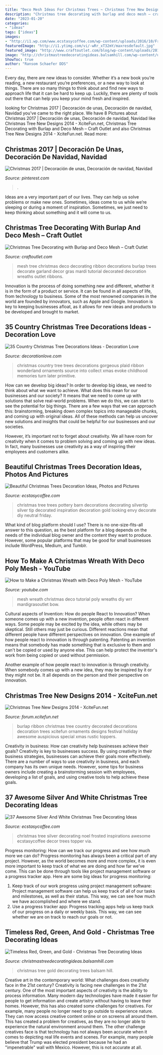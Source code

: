```yaml
---
title: "Deco Mesh Ideas For Christmas Trees ~ Christmas Tree New Designs 2014"
description: "Christmas tree decorating with burlap and deco mesh – craft outlet"
date: "2023-01-20"
categories:
- "ideas"
tags: ["ideas"]
images:
- "http://i1.wp.com/www.ecstasycoffee.com/wp-content/uploads/2016/10/Frosted-Noel-Christmas-Tree.jpg?resize=564%2C844"
featuredImage: "http://i1.ytimg.com/vi/-wRr_xT32mY/maxresdefault.jpg"
featured_image: "http://www.craftoutlet.com/blog/wp-content/uploads/2014/11/treewithlogo.jpg"
image: "http://christmastreedecoratingideas.balsamhill.com/wp-content/uploads/2016/02/DSC_0122-resize.jpg"
ShowToc: true
author: "Ransom Schaefer DDS"
---
```



Every day, there are new ideas to consider. Whether it’s a new book you’re reading, a new restaurant you’re preferences, or a new way to look at things. There are so many things to think about and find new ways to approach life that it can be hard to keep up. Luckily, there are plenty of tools out there that can help you keep your mind fresh and inspired.

	

		
looking for Christmas 2017 | Decoración de unas, Decoración de navidad, Navidad you've came to the right place. We have 8 Pictures about Christmas 2017 | Decoración de unas, Decoración de navidad, Navidad like Christmas Tree New Designs 2014 - XciteFun.net, Christmas Tree Decorating with Burlap and Deco Mesh – Craft Outlet and also Christmas Tree New Designs 2014 - XciteFun.net. Read more:
		
    
## Christmas 2017 | Decoración De Unas, Decoración De Navidad, Navidad

<img loading=lazy src="https://i.pinimg.com/736x/db/c3/ed/dbc3ed5c0f452d158ae21bde4f18fac5.jpg" onerror="this.onerror=null;this.src='https://tse3.mm.bing.net/th?id=OIP.LkEQFQMESZwsiRFm9pBB6wHaJ3&amp;pid=15.1';" alt="Christmas 2017 | Decoración de unas, Decoración de navidad, Navidad">

_Source: pinterest.com_

>. 

	

Ideas are a very important part of our lives. They can help us solve problems or make new ones. Sometimes, ideas come to us while we’re sleeping or during a moment of inspiration. Sometimes, we just need to keep thinking about something and it will come to us.

    
## Christmas Tree Decorating With Burlap And Deco Mesh – Craft Outlet

<img loading=lazy src="http://www.craftoutlet.com/blog/wp-content/uploads/2014/11/treewithlogo.jpg" onerror="this.onerror=null;this.src='https://tse3.mm.bing.net/th?id=OIP.EMwGBsAeAqkBt2dSE4rWDAHaMp&amp;pid=15.1';" alt="Christmas Tree Decorating with Burlap and Deco Mesh – Craft Outlet">

_Source: craftoutlet.com_

>mesh tree christmas deco decorating ribbon decorations burlap trees decorate garland decor gras mardi tutorial decorated decoration wreaths outlet ribbons. 

	

Innovation is the process of doing something new and different, whether it is in the form of a product or service. It can be found in all aspects of life, from technology to business. Some of the most renowned companies in the world are founded by innovators, such as Apple and Google. Innovation is key to keeping businesses afloat, as it allows for new ideas and products to be developed and brought to market.

    
## 35 Country Christmas Tree Decorations Ideas - Decoration Love

<img loading=lazy src="http://www.decorationlove.com/wp-content/uploads/2016/10/Country-Christmas-Trees-with-Ribbon.jpg" onerror="this.onerror=null;this.src='https://tse3.mm.bing.net/th?id=OIP.yY9yOUL64mSl0HHIZRlj3AHaLH&amp;pid=15.1';" alt="35 Country Christmas Tree Decorations Ideas - Decoration Love">

_Source: decorationlove.com_

>christmas country tree trees decorations gorgeous plaid ribbon wonderland ornaments source into collect xmas evoke childhood memories turn later primitive. 

	

How can we develop big ideas?
In order to develop big ideas, we need to think about what we want to achieve. What does this mean for our businesses and our society? It means that we need to come up with solutions that solve real-world problems. When we do this, we can start to see the potential for big things.
There are a few ways that we can approach this: brainstorming, breaking down complex topics into manageable chunks, and coming up with original ideas. All of these methods can help us uncover new solutions and insights that could be helpful for our businesses and our societies.

However, it’s important not to forget about creativity. We all have room for creativity when it comes to problem solving and coming up with new ideas. In fact, many businesses use creativity as a way of inspiring their employees and customers alike.

    
## Beautiful Christmas Trees Decoration Ideas, Photos And Pictures

<img loading=lazy src="https://i0.wp.com/www.ecstasycoffee.com/wp-content/uploads/2014/12/Silvertip-Christmas-Tree1.jpg?resize=750%2C1126" onerror="this.onerror=null;this.src='https://tse4.mm.bing.net/th?id=OIP.CU1UP3VXjUSR7vdmsEC6QgHaLH&amp;pid=15.1';" alt="Beautiful Christmas Trees Decoration Ideas, Photos and Pictures">

_Source: ecstasycoffee.com_

>christmas tree trees pottery barn decorations decorating silvertip silver tip decorated inspiration decoration gold looking envy decorate diy neutral friday. 

	

What kind of blog platform should I use?
There is no one-size-fits-all answer to this question, as the best platform for a blog depends on the needs of the individual blog owner and the content they want to produce. However, some popular platforms that may be good for small businesses include WordPress, Medium, and Tumblr.

    
## How To Make A Christmas Wreath With Deco Poly Mesh - YouTube

<img loading=lazy src="http://i1.ytimg.com/vi/-wRr_xT32mY/maxresdefault.jpg" onerror="this.onerror=null;this.src='https://tse4.mm.bing.net/th?id=OIP.DLwBP-RalYWxGay8jL0WJgHaEK&amp;pid=15.1';" alt="How to Make a Christmas Wreath with Deco Poly Mesh - YouTube">

_Source: youtube.com_

>mesh wreath christmas deco tutorial poly wreaths diy wrr mardigrasoutlet bow. 

	

Cultural aspects of Invention: How do people React to Innovation?
When someone comes up with a new invention, people often react in different ways. Some people may be excited by the idea, while others may be skeptical. Still others may just be curious. Different reactions mean that different people have different perspectives on innovation. 
One example of how people react to innovation is through patenting. Patenting an invention means that somebody has made something that is exclusive to them and can't be copied or used by anyone else. This can help protect the inventor's work from being copied or used without permission. 

Another example of how people react to innovation is through creativity. When somebody comes up with a new idea, they may be inspired by it or they might not be. It all depends on the person and their perspective on innovation.

    
## Christmas Tree New Designs 2014 - XciteFun.net

<img loading=lazy src="http://img.xcitefun.net/users/2013/11/341967,xcitefun-christmas-tree-design-5.jpg" onerror="this.onerror=null;this.src='https://tse1.mm.bing.net/th?id=OIP.Mprrnkc4LBD7ly2TUatmbQHaNu&amp;pid=15.1';" alt="Christmas Tree New Designs 2014 - XciteFun.net">

_Source: forum.xcitefun.net_

>burlap ribbon christmas tree country decorated decorations decoration trees xcitefun ornaments designs festival holiday awesome auspicious special xmas rustic toppers. 

	

Creativity in business: How can creativity help businesses achieve their goals?
Creativity is key to businesses success. By using creativity in their business strategies, businesses can achieve their goals more effectively. There are a number of ways to use creativity in business, and each company has its own unique needs. However, some tips for business owners include creating a brainstorming session with employees, developing a list of goals, and using creative tools to help achieve these goals.

    
## 37 Awesome Silver And White Christmas Tree Decorating Ideas

<img loading=lazy src="http://i1.wp.com/www.ecstasycoffee.com/wp-content/uploads/2016/10/Frosted-Noel-Christmas-Tree.jpg?resize=564%2C844" onerror="this.onerror=null;this.src='https://tse3.mm.bing.net/th?id=OIP.-Jz617gyq5cngz7gBcgKnAHaLF&amp;pid=15.1';" alt="37 Awesome Silver And White Christmas Tree Decorating Ideas">

_Source: ecstasycoffee.com_

>christmas tree silver decorating noel frosted inspirations awesome ecstasycoffee decor trees topper via. 

	

Progress monitoring: How can we track our progress and see how much more we can do?
Progress monitoring has always been a critical part of any project. However, as the world becomes more and more complex, it is even more important to keep track of what we are doing and how far we've come. This can be done through tools like project management software or a progress tracker app. Here are some big ideas for progress monitoring: 
1. Keep track of our work progress using project management software: Project management software can help us keep track of all of our tasks and milestones, as well as their status. This way, we can see how much we have accomplished and where we stand. 
2. Use a progress tracker app: Progress tracking apps help us keep track of our progress on a daily or weekly basis. This way, we can see whether we are on track to reach our goals or not. 

    
## Timeless Red, Green, And Gold - Christmas Tree Decorating Ideas

<img loading=lazy src="http://christmastreedecoratingideas.balsamhill.com/wp-content/uploads/2016/02/DSC_0122-resize.jpg" onerror="this.onerror=null;this.src='https://tse2.mm.bing.net/th?id=OIP.UXBJK3JMVeZxvcVOzi1y0QHaLH&amp;pid=15.1';" alt="Timeless Red, Green, and Gold - Christmas Tree Decorating Ideas">

_Source: christmastreedecoratingideas.balsamhill.com_

>christmas tree gold decorating trees balsam hill. 

	

Creative art in the contemporary world: What challenges does creativity face in the 21st century?
Creativity is facing new challenges in the 21st century. One of the most important aspects of creativity is the ability to process information. Many modern day technologies have made it easier for people to get information and create artistry without having to leave their homes. However, this has also created some challenges for creatives. For example, many people no longer need to go outside to experience nature. They can now access creative content online or on screens all around them. This has created a problem for creatives, as they are no longer able to experience the natural environment around them. The other challenge creatives face is that technology has not always been accurate when it comes to depicting real life events and scenes. For example, many people believe that Trump was elected president because he had an "impenetrable" wall with Mexico. However, this is not accurate at all.

